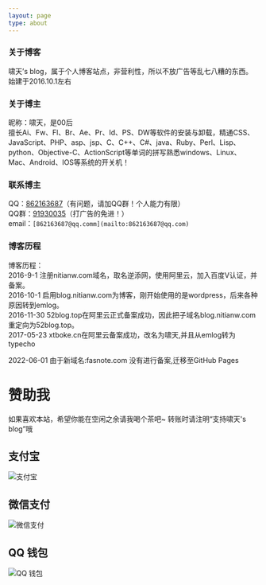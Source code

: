 ```yaml
---
layout: page
type: about
---
```


### 关于博客

啸天’s blog，属于个人博客站点，非营利性，所以不放广告等乱七八糟的东西。  
始建于2016.10.1左右

### 关于博主

昵称：啸天，是00后  
擅长Ai、Fw、Fl、Br、Ae、Pr、Id、PS、DW等软件的安装与卸载，精通CSS、JavaScript、PHP、asp、jsp、C、C++、C#、java、Ruby、Perl、Lisp、python、Objective-C、ActionScript等单词的拼写熟悉windows、Linux、Mac、Android、IOS等系统的开关机！

### 联系博主

QQ：[862163687](tencent://message/?uin=862163687)（有问题，请加QQ群！个人能力有限）  
QQ群：[91930035](//shang.qq.com/wpa/qunwpa?idkey=440485f32ce97fc69394ca8164eccbf07678a729e496830ba7ded8edb24c4c3c)（打广告的免进！）  
email：`[862163687@qq.comm](mailto:862163687@qq.com)`

  

### 博客历程

博客历程：  
2016-9-1 注册nitianw.com域名，取名逆添网，使用阿里云，加入百度V认证，并备案。  
2016-10-1 启用blog.nitianw.com为博客，刚开始使用的是wordpress，后来各种原因转到emlog。  
2016-11-30 52blog.top在阿里云正式备案成功，因此把子域名blog.nitianw.com重定向为52blog.top。  
2017-05-23 xtboke.cn在阿里云备案成功，改名为啸天,并且从emlog转为typecho

2022-06-01 由于新域名:fasnote.com 没有进行备案,迁移至GitHub Pages

赞助我
===

如果喜欢本站，希望你能在空闲之余请我喝个茶吧~ 转账时请注明“支持啸天's blog”哦

支付宝
---

![](https://i.loli.net/2018/03/11/5aa4cd4c02316.jpg "支付宝")

微信支付
----

![](https://i.loli.net/2018/03/11/5aa4cd6b63d63.jpg "微信支付")

QQ 钱包
-----

![](https://i.loli.net/2018/03/11/5aa4cd17094cd.jpg "QQ 钱包")
